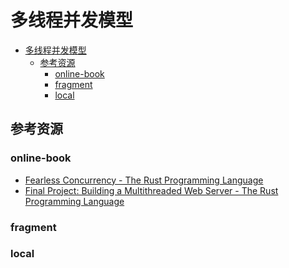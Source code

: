 # 多线程并发模型

<!--ts-->
* [多线程并发模型](#多线程并发模型)
   * [参考资源](#参考资源)
      * [online-book](#online-book)
      * [fragment](#fragment)
      * [local](#local)

<!-- Created by https://github.com/ekalinin/github-markdown-toc -->
<!-- Added by: runner, at: Thu Jul 21 05:31:38 UTC 2022 -->

<!--te-->

## 参考资源

### online-book

- [Fearless Concurrency - The Rust Programming Language](https://doc.rust-lang.org/book/ch16-00-concurrency.html)
- [Final Project: Building a Multithreaded Web Server - The Rust Programming Language](https://doc.rust-lang.org/book/ch20-00-final-project-a-web-server.html)

### fragment

### local

